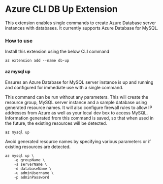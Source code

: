 # Azure CLI DB Up Extension #
This extension enables single commands to create Azure Database server instances with databases. It currently supports Azure Database for MySQL. 

### How to use ###
Install this extension using the below CLI command
```
az extension add --name db-up
```

#### az mysql up
Ensures an Azure Database for MySQL server instance is up and running and configured for immediate use with a single command.

This command can be run without any parameters. This will create the resource group, MySQL server instance and a sample database using generated  resource names. It will also configure firewall rules to allow IP addresses from Azure as well as your local dev box to access MySQL. Information generated from this command is saved, so that when used in the future, the existing resources will be detected.
```
az mysql up
```

Avoid generated resource names by specifying various parameters or if existing resources are detected. 
```
az mysql up \
    -g groupName \
    -s serverName \
    -d databaseName \
    -u adminUsername \
    -p adminPassword
```
